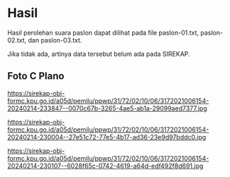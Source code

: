 # Hasil

Hasil perolehan suara paslon dapat dilihat pada file paslon-01.txt, paslon-02.txt, dan paslon-03.txt.

Jika tidak ada, artinya data tersebut belum ada pada SIREKAP.

## Foto C Plano

https://sirekap-obj-formc.kpu.go.id/a05d/pemilu/ppwp/31/72/02/10/06/3172021006154-20240214-233847--0070c67b-3265-4ae5-ab1a-29099aed7377.jpg

https://sirekap-obj-formc.kpu.go.id/a05d/pemilu/ppwp/31/72/02/10/06/3172021006154-20240214-230004--27e51c72-77e5-4b17-ad36-23e9d97bddc0.jpg

https://sirekap-obj-formc.kpu.go.id/a05d/pemilu/ppwp/31/72/02/10/06/3172021006154-20240214-230107--6028f65c-0742-4619-a64d-edf492f8d691.jpg
